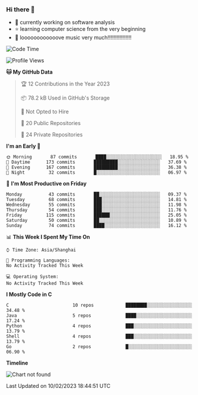 ### Hi there 👋

<!--
**rbamb/rbamb** is a ✨ _special_ ✨ repository because its `README.md` (this file) appears on your GitHub profile.

Here are some ideas to get you started:

- 🔭 I’m currently working on ...
- 🌱 I’m currently learning ...
- 👯 I’m looking to collaborate on ...
- 🤔 I’m looking for help with ...
- 💬 Ask me about ...
- 📫 How to reach me: ...
- 😄 Pronouns: ...
- ⚡ Fun fact: ...
-->

* :rocket: currently working on software analysis
* :star: learning computer science from the very beginning
* :musical_note: loooooooooooove music very much!!!!!!!!!!!!!!!!

<!--START_SECTION:waka-->
![Code Time](http://img.shields.io/badge/Code%20Time-0%20secs-blue)

![Profile Views](http://img.shields.io/badge/Profile%20Views-0-blue)

**🐱 My GitHub Data** 

> 🏆 12 Contributions in the Year 2023
 > 
> 📦 78.2 kB Used in GitHub's Storage 
 > 
> 🚫 Not Opted to Hire
 > 
> 📜 20 Public Repositories 
 > 
> 🔑 24 Private Repositories  
 > 
**I'm an Early 🐤** 

```text
🌞 Morning       87 commits       ████░░░░░░░░░░░░░░░░░░░░░   18.95 % 
🌆 Daytime      173 commits       █████████░░░░░░░░░░░░░░░░   37.69 % 
🌃 Evening      167 commits       █████████░░░░░░░░░░░░░░░░   36.38 % 
🌙 Night         32 commits       █░░░░░░░░░░░░░░░░░░░░░░░░   06.97 % 

```
📅 **I'm Most Productive on Friday** 

```text
Monday          43 commits       ██░░░░░░░░░░░░░░░░░░░░░░░   09.37 % 
Tuesday         68 commits       ███░░░░░░░░░░░░░░░░░░░░░░   14.81 % 
Wednesday       55 commits       ███░░░░░░░░░░░░░░░░░░░░░░   11.98 % 
Thursday        54 commits       ███░░░░░░░░░░░░░░░░░░░░░░   11.76 % 
Friday         115 commits       ██████░░░░░░░░░░░░░░░░░░░   25.05 % 
Saturday        50 commits       ██░░░░░░░░░░░░░░░░░░░░░░░   10.89 % 
Sunday          74 commits       ████░░░░░░░░░░░░░░░░░░░░░   16.12 % 

```


📊 **This Week I Spent My Time On** 

```text
⌚︎ Time Zone: Asia/Shanghai

💬 Programming Languages: 
No Activity Tracked This Week

💻 Operating System: 
No Activity Tracked This Week

```

**I Mostly Code in C** 

```text
C                        10 repos            ████████░░░░░░░░░░░░░░░░░   34.48 % 
Java                     5 repos             ████░░░░░░░░░░░░░░░░░░░░░   17.24 % 
Python                   4 repos             ███░░░░░░░░░░░░░░░░░░░░░░   13.79 % 
Shell                    4 repos             ███░░░░░░░░░░░░░░░░░░░░░░   13.79 % 
Go                       2 repos             █░░░░░░░░░░░░░░░░░░░░░░░░   06.90 % 

```


**Timeline**

![Chart not found](https://raw.githubusercontent.com/rbamb/rbamb/main/charts/bar_graph.png) 


 Last Updated on 10/02/2023 18:44:51 UTC
<!--END_SECTION:waka-->
